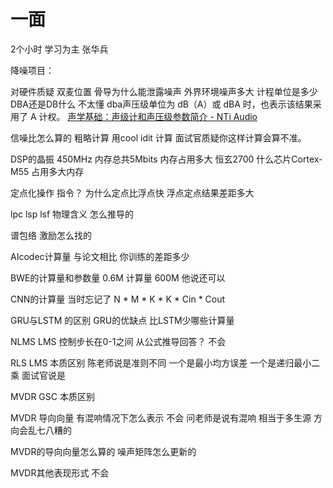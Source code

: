 
# 一面

2个小时 学习为主 张华兵

降噪项目：

对硬件质疑  双麦位置 骨导为什么能泄露噪声 外界环境噪声多大  计程单位是多少 DBA还是DB什么  不太懂 dba声压级单位为 dB（A）或 dBA 时，也表示该结果采用了 A 计权。
[声学基础：声级计和声压级参数简介 - NTi Audio](https://www.ntiaudio.cn/%e5%ae%a2%e6%88%b7%e6%94%af%e6%8c%81/%e6%8b%93%e5%b1%95/%e5%a3%b0%e5%ad%a6%e5%9f%ba%e7%a1%80%ef%bc%9a%e5%a3%b0%e7%ba%a7%e8%ae%a1%e5%92%8c%e5%a3%b0%e5%8e%8b%e7%ba%a7%e5%8f%82%e6%95%b0%e7%ae%80%e4%bb%8b/)


信噪比怎么算的  粗略计算 用cool idit 计算 面试官质疑你这样计算会算不准。

DSP的晶振  450MHz  内存总共5Mbits  内存占用多大 恒玄2700 什么芯片Cortex-M55 占用多大内存

定点化操作 指令？  为什么定点比浮点快  浮点定点结果差距多大 

lpc lsp lsf 物理含义 怎么推导的  

谱包络  激励怎么找的  

AIcodec计算量 与论文相比 你训练的差距多少 

BWE的计算量和参数量  0.6M 计算量 600M  他说还可以  

CNN的计算量  当时忘记了 N * M * K * K * Cin * Cout

GRU与LSTM 的区别 GRU的优缺点 比LSTM少哪些计算量 

NLMS LMS   控制步长在0-1之间   从公式推导回答？ 不会 

RLS LMS 本质区别  陈老师说是准则不同  一个是最小均方误差 一个是递归最小二乘 
面试官说是

MVDR GSC 本质区别 

MVDR 导向向量 有混响情况下怎么表示  不会  问老师是说有混响 相当于多生源 方向会乱七八糟的

MVDR的导向向量怎么算的  噪声矩阵怎么更新的

MVDR其他表现形式  不会 



